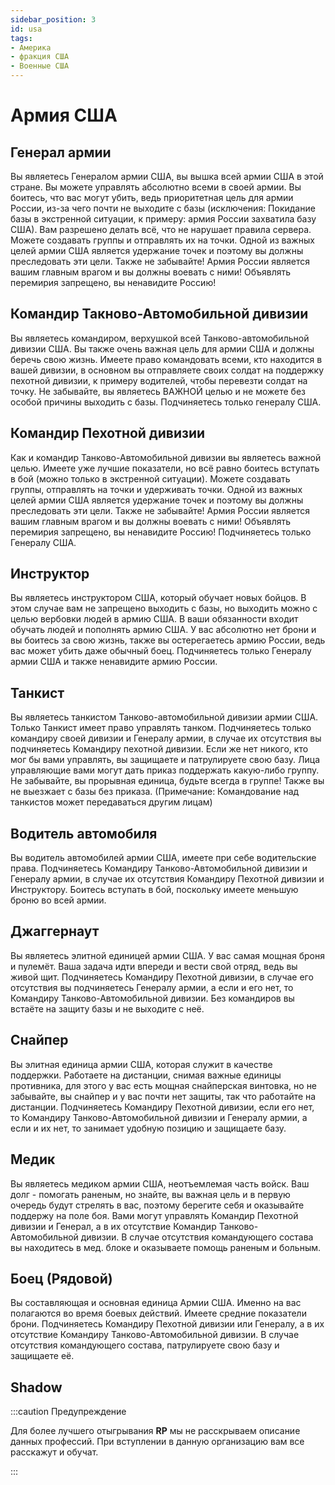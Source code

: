```yaml
---
sidebar_position: 3
id: usa
tags:  
- Америка  
- фракция США
- Военные США
---
```


# Армия США

## Генерал армии

Вы являетесь Генералом армии США, вы вышка всей армии США в этой стране. Вы можете управлять абсолютно всеми в своей армии. Вы боитесь, что вас могут убить, ведь приоритетная цель для армии России, из-за чего почти не выходите с базы (исключения: Покидание базы в экстренной ситуации, к примеру: армия России захватила базу США). Вам разрешено делать всё, что не нарушает правила сервера. Можете создавать группы и отправлять их на точки. Одной из важных целей армии США является удержание точек и поэтому вы должны преследовать эти цели. Также не забывайте! Армия России является вашим главным врагом и вы должны воевать с ними! Объявлять перемирия запрещено, вы ненавидите Россию!

## Командир Такново-Автомобильной дивизии

Вы являетесь командиром, верхушкой всей Танково-автомобильной дивизии США. Вы также очень важная цель для армии США и должны беречь свою жизнь. Имеете право командовать всеми, кто находится в вашей дивизии, в основном вы отправляете своих солдат на поддержку пехотной дивизии, к примеру водителей, чтобы перевезти солдат на точку. Не забывайте, вы являетесь ВАЖНОЙ целью и не можете без особой причины выходить с базы. Подчиняетесь только генералу США.

## Командир Пехотной дивизии

Как и командир Танково-Автомобильной дивизии вы являетесь важной целью. Имеете уже лучшие показатели, но всё равно боитесь вступать в бой (можно только в экстренной ситуации). Можете создавать группы, отправлять на точки и удерживать точки. Одной из важных целей армии США является удержание точек и поэтому вы должны преследовать эти цели. Также не забывайте! Армия России является вашим главным врагом и вы должны воевать с ними! Объявлять перемирия запрещено, вы ненавидите Россию! Подчиняетесь только Генералу США.

## Инструктор

Вы являетесь инструктором США, который обучает новых бойцов. В этом случае вам не запрещено выходить с базы, но выходить можно с целью вербовки людей в армию США. В ваши обязанности входит обучать людей и пополнять армию США. У вас абсолютно нет брони и вы боитесь за свою жизнь, также вы остерегаетесь армию России, ведь вас может убить даже обычный боец. Подчиняетесь только Генералу армии США и также ненавидите армию России.

## Танкист

Вы являетесь танкистом Танково-автомобильной дивизии армии США. Только Танкист имеет право управлять танком. Подчиняетесь только командиру своей дивизии и Генералу армии, в случае их отсутствия вы подчиняетесь Командиру пехотной дивизии. Если же нет никого, кто мог бы вами управлять, вы защищаете и патрулируете свою базу. Лица управляющие вами могут дать приказ поддержать какую-либо группу. Не забывайте, вы прорывная единица, будьте всегда в группе! Также вы не выезжает с базы без приказа. (Примечание: Командование над танкистов может передаваться другим лицам)

## Водитель автомобиля

Вы водитель автомобилей армии США, имеете при себе водительские права. Подчиняетесь Командиру Танково-Автомобильной дивизии и Генералу армии, в случае их отсутствия Командиру Пехотной дивизии и Инструктору. Боитесь вступать в бой, поскольку имеете меньшую броню во всей армии.

## Джаггернаут

Вы являетесь элитной единицей армии США. У вас самая мощная броня и пулемёт. Ваша задача идти впереди и вести свой отряд, ведь вы живой щит. Подчиняетесь Командиру Пехотной дивизии, в случае его отсутствия вы подчиняетесь Генералу армии, а если и его нет, то Командиру Танково-Автомобильной дивизии. Без командиров вы встаёте на защиту базы и не выходите с неё.

## Снайпер

Вы элитная единица армии США, которая служит в качестве поддержки. Работаете на дистанции, снимая важные единицы противника, для этого у вас есть мощная снайперская винтовка, но не забывайте, вы снайпер и у вас почти нет защиты, так что работайте на дистанции. Подчиняетесь Командиру Пехотной дивизии, если его нет, то Командиру Танково-Автомобильной дивизии и Генералу армии, а если и их нет, то занимает удобную позицию и защищаете базу.

## Медик

Вы являетесь медиком армии США, неотъемлемая часть войск. Ваш долг - помогать раненым, но знайте, вы важная цель и в первую очередь будут стрелять в вас, поэтому берегите себя и оказывайте поддержу на поле боя. Вами могут управлять Командир Пехотной дивизии и Генерал, а в их отсутствие Командир Танково-Автомобильной дивизии. В случае отсутствия командующего состава вы находитесь в мед. блоке и оказываете помощь раненым и больным.

## Боец (Рядовой)

Вы составляющая и основная единица Армии США. Именно на вас полагаются во время боевых действий. Имеете средние показатели брони. Подчиняетесь Командиру Пехотной дивизии или Генералу, а в их отсутствие Командиру Танково-Автомобильной дивизии. В случае отсутствия командующего состава, патрулируете свою базу и защищаете её.

## Shadow

:::caution Предупреждение 
  
Для более лучшего отыгрывания **RP** мы не расскрываем описание данных профессий. При вступлении в данную организацию вам все расскажут и обучат.
  
:::